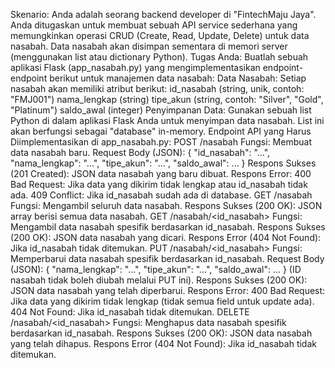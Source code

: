 Skenario:
Anda adalah seorang backend developer di "FintechMaju Jaya". Anda ditugaskan untuk membuat sebuah API service sederhana yang memungkinkan operasi CRUD (Create, Read, Update, Delete) untuk data nasabah. Data nasabah akan disimpan sementara di memori server (menggunakan list atau dictionary Python).
Tugas Anda:
Buatlah sebuah aplikasi Flask (app_nasabah.py) yang mengimplementasikan endpoint-endpoint berikut untuk manajemen data nasabah:
Data Nasabah: Setiap nasabah akan memiliki atribut berikut:
id_nasabah (string, unik, contoh: "FMJ001")
nama_lengkap (string)
tipe_akun (string, contoh: "Silver", "Gold", "Platinum")
saldo_awal (integer)
Penyimpanan Data: Gunakan sebuah list Python di dalam aplikasi Flask Anda untuk menyimpan data nasabah. List ini akan berfungsi sebagai "database" in-memory.
Endpoint API yang Harus Diimplementasikan di app_nasabah.py:
POST /nasabah
Fungsi: Membuat data nasabah baru.
Request Body (JSON): { "id_nasabah": "...", "nama_lengkap": "...", "tipe_akun": "...", "saldo_awal": ... }
Respons Sukses (201 Created): JSON data nasabah yang baru dibuat.
Respons Error:
400 Bad Request: Jika data yang dikirim tidak lengkap atau id_nasabah tidak ada.
409 Conflict: Jika id_nasabah sudah ada di database.
GET /nasabah
Fungsi: Mengambil seluruh data nasabah.
Respons Sukses (200 OK): JSON array berisi semua data nasabah.
GET /nasabah/<id_nasabah>
Fungsi: Mengambil data nasabah spesifik berdasarkan id_nasabah.
Respons Sukses (200 OK): JSON data nasabah yang dicari.
Respons Error (404 Not Found): Jika id_nasabah tidak ditemukan.
PUT /nasabah/<id_nasabah>
Fungsi: Memperbarui data nasabah spesifik berdasarkan id_nasabah.
Request Body (JSON): { "nama_lengkap": "...", "tipe_akun": "...", "saldo_awal": ... } (ID nasabah tidak boleh diubah melalui PUT ini).
Respons Sukses (200 OK): JSON data nasabah yang telah diperbarui.
Respons Error:
400 Bad Request: Jika data yang dikirim tidak lengkap (tidak semua field untuk update ada).
404 Not Found: Jika id_nasabah tidak ditemukan.
DELETE /nasabah/<id_nasabah>
Fungsi: Menghapus data nasabah spesifik berdasarkan id_nasabah.
Respons Sukses (200 OK): JSON data nasabah yang telah dihapus.
Respons Error (404 Not Found): Jika id_nasabah tidak ditemukan.